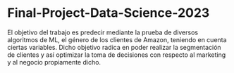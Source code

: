 # Final-Project-Data-Science-2023

El objetivo del trabajo es predecir mediante la prueba de diversos algoritmos de ML, el género de los clientes de Amazon, teniendo en cuenta ciertas variables. Dicho objetivo radica en poder realizar la segmentación de clientes y así optimizar la toma de decisiones con respecto al marketing y al negocio propiamente dicho.
